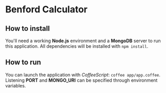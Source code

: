 # Benford Calculator

## How to install

You'll need a working **Node.js** environment and a **MongoDB** server to run this application.
All dependencies will be installed with `npm install`.

## How to run

You can launch the application with *CoffeeScript*: `coffee app/app.coffee`.
Listening **PORT** and **MONGO_URI** can be specified through environment variables.